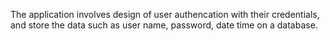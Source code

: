 The application involves design of user authencation with their credentials, and store the data such as user name, password, date time on a database. 
